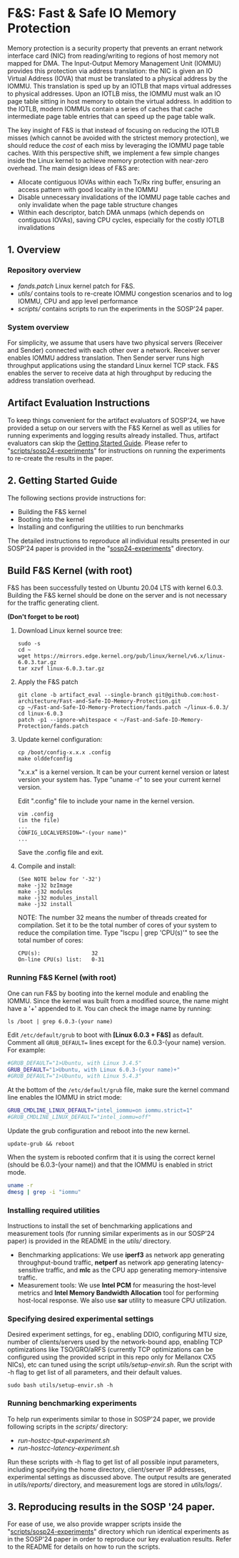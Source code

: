 # F&S: Fast & Safe IO Memory Protection
Memory protection is a security property that prevents an errant network interface card (NIC) from reading/writing to regions of host memory not mapped for DMA. The Input-Output Memory Management Unit (IOMMU) provides this protection via address translation: the NIC is given an IO Virtual Address (IOVA) that must be translated to a physical address by the IOMMU. This translation is sped up by an IOTLB that maps virtual addresses to physical addresses. Upon an IOTLB miss, the IOMMU must walk an IO page table sitting in host memory to obtain the virtual address. In addition to the IOTLB, modern IOMMUs contain a series of caches that cache intermediate page table entries that can speed up the page table walk. 

The key insight of F&S is that instead of focusing on reducing the IOTLB misses (which cannot be avoided with the strictest memory protection), we should reduce the *cost* of each miss by leveraging the IOMMU page table caches. With this perspective shift, we implement a few simple changes inside the Linux kernel to achieve memory protection with near-zero overhead. The main design ideas of F&S are:

* Allocate contiguous IOVAs within each Tx/Rx ring buffer, ensuring an access pattern with good locality in the IOMMU
* Disable unnecessary invalidations of the IOMMU page table caches and only invalidate when the page table structure changes
* Within each descriptor, batch DMA unmaps (which depends on contiguous IOVAs), saving CPU cycles, especially for the costly IOTLB invalidations


## 1. Overview
### Repository overview
- *fands.patch* Linux kernel patch for F&S.
- *utils/* contains tools to re-create IOMMU congestion scenarios and to log IOMMU, CPU and app level performance
- *scripts/* contains scripts to run the experiments in the SOSP'24 paper. 

### System overview
For simplicity, we assume that users have two physical servers (Receiver and Sender) connected with each other over a network. Receiver server enables IOMMU address translation. Then Sender server runs high throughput applications using the standard Linux kernel TCP stack. F&S enables the server to receive data at high throughput by reducing the address translation overhead.

## Artifact Evaluation Instructions
To keep things convenient for the artifact evaluators of SOSP'24, we have provided a setup on our servers with the F&S Kernel as well as utilies for running experiments and logging results already installed. Thus, artifact evaluators can skip the [Getting Started Guide](https://github.com/host-architecture/Fast-and-Safe-IO-Memory-Protection/tree/artifact_eval#2-getting-started-guide). Please refer to "[scripts/sosp24-experiments](https://github.com/host-architecture/Fast-and-Safe-IO-Memory-Protection/tree/artifact_eval/scripts/sosp24-experiments)" for instructions on running the experiments to re-create the results in the paper.  

## 2. Getting Started Guide
The following sections provide instructions for:
 * Building the F&S kernel
 * Booting into the kernel 
 * Installing and configuring the utilities to run benchmarks


The detailed instructions to reproduce all individual results presented in our SOSP'24 paper is provided in the "[sosp24-experiments](https://github.com/host-architecture/Fast-and-Safe-IO-Memory-Protection/tree/artifact_eval/scripts/sosp24-experiments)" directory.

## Build F&S Kernel (with root) 
F&S has been successfully tested on Ubuntu 20.04 LTS with kernel 6.0.3. Building the F&S kernel should be done on the server and is not necessary for the traffic generating client.

**(Don't forget to be root)**
1. Download Linux kernel source tree:
   ```
   sudo -s
   cd ~
   wget https://mirrors.edge.kernel.org/pub/linux/kernel/v6.x/linux-6.0.3.tar.gz
   tar xzvf linux-6.0.3.tar.gz
   ```

2. Apply the F&S patch 

   ```
   git clone -b artifact_eval --single-branch git@github.com:host-architecture/Fast-and-Safe-IO-Memory-Protection.git
   cp ~/Fast-and-Safe-IO-Memory-Protection/fands.patch ~/linux-6.0.3/
   cd linux-6.0.3
   patch -p1 --ignore-whitespace < ~/Fast-and-Safe-IO-Memory-Protection/fands.patch
   ```

3. Update kernel configuration:

   ```
   cp /boot/config-x.x.x .config
   make olddefconfig
   ```
   "x.x.x" is a kernel version. It can be your current kernel version or latest version your system has. Type "uname -r" to see your current kernel version.  
 
   Edit ".config" file to include your name in the kernel version.
   ```
   vim .config
   (in the file)
   ...
   CONFIG_LOCALVERSION="-(your name)"
   ...
   ```
   Save the .config file and exit.   

4. Compile and install:

   ```
   (See NOTE below for '-32')
   make -j32 bzImage
   make -j32 modules
   make -j32 modules_install
   make -j32 install
   ```
   NOTE: The number 32 means the number of threads created for compilation. Set it to be the total number of cores of your system to reduce the compilation time. Type "lscpu | grep 'CPU(s)'" to see the total number of cores:
   
   ```
   CPU(s):                32
   On-line CPU(s) list:   0-31
   ```


### Running F&S Kernel (with root)

One can run F&S by booting into the kernel module and enabling the IOMMU. 
Since the kernel was built from a modified source, the name might have a '+' appended to it. You can check the image name by running:
```
ls /boot | grep 6.0.3-(your name)
``` 

Edit `/etc/default/grub` to boot with **[Linux 6.0.3 + F&S]** as default. Comment all `GRUB_DEFAULT=` lines except for the 6.0.3-(your name) version. For example:
```bash
#GRUB_DEFAULT="1>Ubuntu, with Linux 3.4.5"
GRUB_DEFAULT="1>Ubuntu, with Linux 6.0.3-(your name)+"
#GRUB_DEFAULT="1>Ubuntu, with Linux 5.4.3"
```
At the bottom of the `/etc/default/grub` file, make sure the kernel command line enables the IOMMU in strict mode:
```bash
GRUB_CMDLINE_LINUX_DEFAULT="intel_iommu=on iommu.strict=1"
#GRUB_CMDLINE_LINUX_DEFAULT="intel_iommu=off"
```
Update the grub configuration and reboot into the new kernel.

   ```
   update-grub && reboot
   ```

When the system is rebooted confirm that it is using the correct kernel (should be 6.0.3-(your name)) and that the IOMMU is enabled in strict mode.
```bash
uname -r
dmesg | grep -i "iommu"
```

### Installing required utilities

Instructions to install the set of benchmarking applications and measurement tools (for running similar experiments as in our SOSP'24 paper) is provided in the README in the *utils/* directory. 
+ Benchmarking applications: We use **iperf3** as network app generating throughput-bound traffic, **netperf** as network app generating latency-sensitive traffic, and **mlc** as the CPU app generating memory-intensive traffic.
+ Measurement tools: We use **Intel PCM** for measuring the host-level metrics and **Intel Memory Bandwidth Allocation** tool for performing host-local response. We also use **sar** utility to measure CPU utilization.

### Specifying desired experimental settings

Desired experiment settings, for eg., enabling DDIO, configuring MTU size, number of clients/servers used by the network-bound app, enabling TCP optimizations like TSO/GRO/aRFS (currently TCP optimizations can be configured using the provided script in this repo only for Mellanox CX5 NICs), etc can tuned using the script *utils/setup-envir.sh*. Run the script with -h flag to get list of all parameters, and their default values.  
```
sudo bash utils/setup-envir.sh -h
```



### Running benchmarking experiments

To help run experiments similar to those in SOSP'24 paper, we provide following scripts in the *scripts/* directory:

+ *run-hostcc-tput-experiment.sh*
+ *run-hostcc-latency-experiment.sh*

Run these scripts with -h flag to get list of all possible input parameters, including specifying the home directory, client/server IP addresses, experimental settings as discussed above. The output results are generated in *utils/reports/* directory, and measurement logs are stored in *utils/logs/*.


## 3. Reproducing results in the SOSP '24 paper. 

For ease of use, we also provide wrapper scripts inside the "[scripts/sosp24-experiments](https://github.com/host-architecture/Fast-and-Safe-IO-Memory-Protection/tree/artifact_eval/scripts/sosp24-experiments)" directory which run identical experiments as in the SOSP'24 paper in order to reproduce our key evaluation results. Refer to the README for details on how to run the scripts. 

